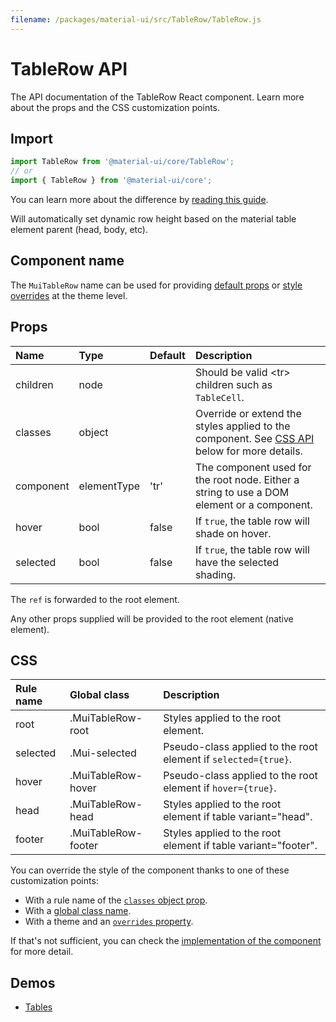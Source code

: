 ```yaml
---
filename: /packages/material-ui/src/TableRow/TableRow.js
---
```


<!--- This documentation is automatically generated, do not try to edit it. -->

# TableRow API

<p class="description">The API documentation of the TableRow React component. Learn more about the props and the CSS customization points.</p>

## Import

```js
import TableRow from '@material-ui/core/TableRow';
// or
import { TableRow } from '@material-ui/core';
```

You can learn more about the difference by [reading this guide](/guides/minimizing-bundle-size/).

Will automatically set dynamic row height
based on the material table element parent (head, body, etc).

## Component name

The `MuiTableRow` name can be used for providing [default props](/customization/globals/#default-props) or [style overrides](/customization/globals/#css) at the theme level.


## Props

| Name | Type | Default | Description |
|:-----|:-----|:--------|:------------|
| <span class="prop-name">children</span> | <span class="prop-type">node</span> |  | Should be valid &lt;tr> children such as `TableCell`. |
| <span class="prop-name">classes</span> | <span class="prop-type">object</span> |  | Override or extend the styles applied to the component. See [CSS API](#css) below for more details. |
| <span class="prop-name">component</span> | <span class="prop-type">elementType</span> | <span class="prop-default">'tr'</span> | The component used for the root node. Either a string to use a DOM element or a component. |
| <span class="prop-name">hover</span> | <span class="prop-type">bool</span> | <span class="prop-default">false</span> | If `true`, the table row will shade on hover. |
| <span class="prop-name">selected</span> | <span class="prop-type">bool</span> | <span class="prop-default">false</span> | If `true`, the table row will have the selected shading. |

The `ref` is forwarded to the root element.

Any other props supplied will be provided to the root element (native element).

## CSS

| Rule name | Global class | Description |
|:-----|:-------------|:------------|
| <span class="prop-name">root</span> | <span class="prop-name">.MuiTableRow-root</span> | Styles applied to the root element.
| <span class="prop-name">selected</span> | <span class="prop-name">.Mui-selected</span> | Pseudo-class applied to the root element if `selected={true}`.
| <span class="prop-name">hover</span> | <span class="prop-name">.MuiTableRow-hover</span> | Pseudo-class applied to the root element if `hover={true}`.
| <span class="prop-name">head</span> | <span class="prop-name">.MuiTableRow-head</span> | Styles applied to the root element if table variant="head".
| <span class="prop-name">footer</span> | <span class="prop-name">.MuiTableRow-footer</span> | Styles applied to the root element if table variant="footer".

You can override the style of the component thanks to one of these customization points:

- With a rule name of the [`classes` object prop](/customization/components/#overriding-styles-with-classes).
- With a [global class name](/customization/components/#overriding-styles-with-global-class-names).
- With a theme and an [`overrides` property](/customization/globals/#css).

If that's not sufficient, you can check the [implementation of the component](https://github.com/mui-org/material-ui/blob/master/packages/material-ui/src/TableRow/TableRow.js) for more detail.

## Demos

- [Tables](/components/tables/)

